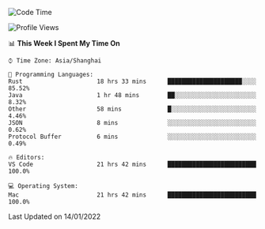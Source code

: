 <!--START_SECTION:waka-->
![Code Time](http://img.shields.io/badge/Code%20Time-914%20hrs%2058%20mins-blue)

![Profile Views](http://img.shields.io/badge/Profile%20Views-3-blue)

📊 **This Week I Spent My Time On** 

```text
⌚︎ Time Zone: Asia/Shanghai

💬 Programming Languages: 
Rust                     18 hrs 33 mins      █████████████████████░░░░   85.52% 
Java                     1 hr 48 mins        ██░░░░░░░░░░░░░░░░░░░░░░░   8.32% 
Other                    58 mins             █░░░░░░░░░░░░░░░░░░░░░░░░   4.46% 
JSON                     8 mins              ░░░░░░░░░░░░░░░░░░░░░░░░░   0.62% 
Protocol Buffer          6 mins              ░░░░░░░░░░░░░░░░░░░░░░░░░   0.49%

🔥 Editors: 
VS Code                  21 hrs 42 mins      █████████████████████████   100.0%

💻 Operating System: 
Mac                      21 hrs 42 mins      █████████████████████████   100.0%

```


 Last Updated on 14/01/2022
<!--END_SECTION:waka-->
